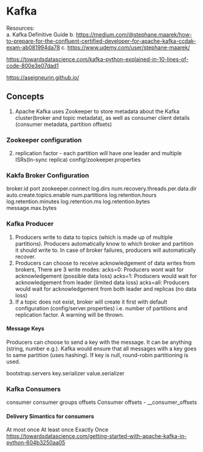# Kafka
Resources:  
a. Kafka Definitive Guide
b. https://medium.com/@stephane.maarek/how-to-prepare-for-the-confluent-certified-developer-for-apache-kafka-ccdak-exam-ab081994da78
c. https://www.udemy.com/user/stephane-maarek/

https://towardsdatascience.com/kafka-python-explained-in-10-lines-of-code-800e3e07dad1

https://aseigneurin.github.io/

## Concepts
1. Apache Kafka uses Zookeeper to store metadata about the Kafka cluster(broker and topic metadata), as well as consumer client details (consumer metadata, partition offsets)
### Zookeeper configuration
2. replication factor - each partition will have one leader and multiple ISRs(In-sync replica)
config/zookeeper.properties

### Kakfa Broker Configuration
broker.id
port
zookeeper.connect
log.dirs
num.recovery.threads.per.data.dir
auto.create.topics.enable
num.partitions
log.retention.hours
log.retention.minutes
log.retention.ms
log.retention.bytes
message.max.bytes
### Kafka Producer
1. Producers write to data to topics (which is made up of multiple partitions). Producers automatically know to which broker and partition it should write to. In case of broker failures, producers will automatically recover.
2. Producers can choose to receive acknowledgement of data writes from brokers, There are 3 write modes:
acks=0: Producers wont wait for acknowledgement (possible data loss)
acks=1: Producers would wait for acknowledgement from leader (limited data loss)
acks=all: Producers would wait for acknowledgement from both leader and replicas (no data loss)
3. If a topic does not exist, broker will create it first with default configuration (config/server.properties) i.e. number of partitions and replication factor. A warning will be thrown.

#### Message Keys
Producers can choose to send a key with the message. It can be anything (string, number e.g.). Kafka would ensure that all messages with a key goes to same partition (uses hashing). If key is null, round-robin partitioning is used.

bootstrap.servers
key.serializer
value.serializer

### Kafka Consumers
consumer
consumer groups
offsets
Consumer offsets - __consumer_offsets
#### Delivery Simantics for consumers  
At most once
At least once
Exactly Once
https://towardsdatascience.com/getting-started-with-apache-kafka-in-python-604b3250aa05
